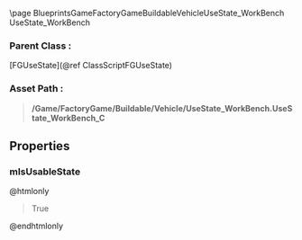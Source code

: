 \page BlueprintsGameFactoryGameBuildableVehicleUseState_WorkBench UseState_WorkBench
### Parent Class :
[FGUseState](@ref ClassScriptFGUseState)
### Asset Path :
<b><blockquote>/Game/FactoryGame/Buildable/Vehicle/UseState_WorkBench.UseState_WorkBench_C</blockquote></b>
## Properties

### mIsUsableState
@htmlonly
<blockquote>True</blockquote>
@endhtmlonly

